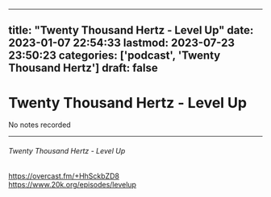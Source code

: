 
---
title: "Twenty Thousand Hertz - Level Up"
date: 2023-01-07 22:54:33
lastmod: 2023-07-23 23:50:23
categories: ['podcast', 'Twenty Thousand Hertz']
draft: false
---


# Twenty Thousand Hertz - Level Up

No notes recorded
- - -
###### Twenty Thousand Hertz - Level Up

https://overcast.fm/+HhSckbZD8  
https://www.20k.org/episodes/levelup

<!-- #public #podcast #Twenty Thousand Hertz# -->

<!-- {BearID:121938A1-1BA2-403A-81E8-A0160FD5849F-28016-00002D97D7088211} -->
